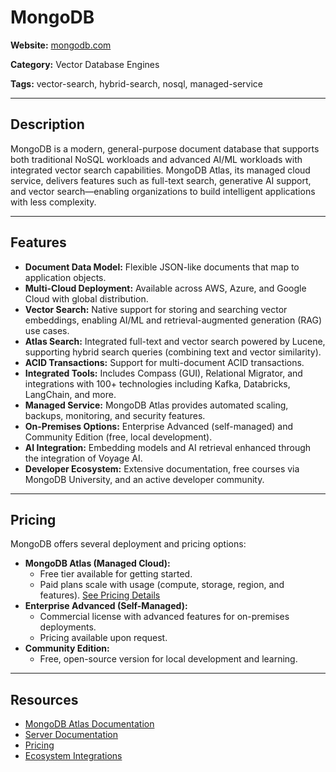 # MongoDB

**Website:** [mongodb.com](https://www.mongodb.com/)

**Category:** Vector Database Engines

**Tags:** vector-search, hybrid-search, nosql, managed-service

---

## Description

MongoDB is a modern, general-purpose document database that supports both traditional NoSQL workloads and advanced AI/ML workloads with integrated vector search capabilities. MongoDB Atlas, its managed cloud service, delivers features such as full-text search, generative AI support, and vector search—enabling organizations to build intelligent applications with less complexity.

---

## Features

- **Document Data Model:** Flexible JSON-like documents that map to application objects.
- **Multi-Cloud Deployment:** Available across AWS, Azure, and Google Cloud with global distribution.
- **Vector Search:** Native support for storing and searching vector embeddings, enabling AI/ML and retrieval-augmented generation (RAG) use cases.
- **Atlas Search:** Integrated full-text and vector search powered by Lucene, supporting hybrid search queries (combining text and vector similarity).
- **ACID Transactions:** Support for multi-document ACID transactions.
- **Integrated Tools:** Includes Compass (GUI), Relational Migrator, and integrations with 100+ technologies including Kafka, Databricks, LangChain, and more.
- **Managed Service:** MongoDB Atlas provides automated scaling, backups, monitoring, and security features.
- **On-Premises Options:** Enterprise Advanced (self-managed) and Community Edition (free, local development).
- **AI Integration:** Embedding models and AI retrieval enhanced through the integration of Voyage AI.
- **Developer Ecosystem:** Extensive documentation, free courses via MongoDB University, and an active developer community.

---

## Pricing

MongoDB offers several deployment and pricing options:

- **MongoDB Atlas (Managed Cloud):**
  - Free tier available for getting started.
  - Paid plans scale with usage (compute, storage, region, and features). [See Pricing Details](https://www.mongodb.com/pricing)
- **Enterprise Advanced (Self-Managed):**
  - Commercial license with advanced features for on-premises deployments.
  - Pricing available upon request.
- **Community Edition:**
  - Free, open-source version for local development and learning.

---

## Resources

- [MongoDB Atlas Documentation](https://www.mongodb.com/docs/atlas/)
- [Server Documentation](https://www.mongodb.com/docs/manual/)
- [Pricing](https://www.mongodb.com/pricing)
- [Ecosystem Integrations](https://cloud.mongodb.com/ecosystem/)